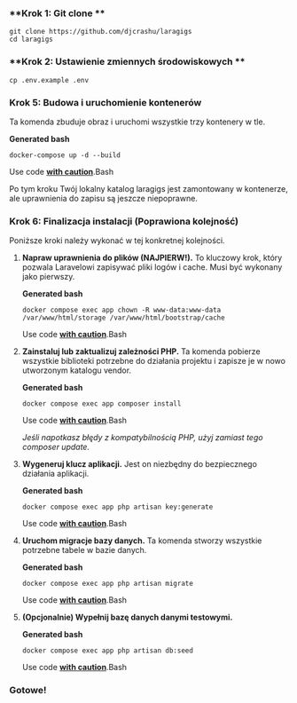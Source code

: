 ### **Krok 1: Git clone **

```
git clone https://github.com/djcrashu/laragigs
cd laragigs
```

### **Krok 2: Ustawienie zmiennych środowiskowych  **

```
cp .env.example .env
```


### **Krok 5: Budowa i uruchomienie kontenerów**

Ta komenda zbuduje obraz i uruchomi wszystkie trzy kontenery w tle.

**Generated bash**

```
docker-compose up -d --build
```

Use code [**with caution**](https://support.google.com/legal/answer/13505487).Bash

Po tym kroku Twój lokalny katalog laragigs jest zamontowany w kontenerze, ale uprawnienia do zapisu są jeszcze niepoprawne.

### **Krok 6: Finalizacja instalacji (Poprawiona kolejność)**

Poniższe kroki należy wykonać w tej konkretnej kolejności.

1. **Napraw uprawnienia do plików (NAJPIERW!).** To kluczowy krok, który pozwala Laravelowi zapisywać pliki logów i cache. Musi być wykonany jako pierwszy.

   **Generated bash**

   ```
   docker compose exec app chown -R www-data:www-data /var/www/html/storage /var/www/html/bootstrap/cache
   ```

   Use code [**with caution**](https://support.google.com/legal/answer/13505487).Bash
2. **Zainstaluj lub zaktualizuj zależności PHP.** Ta komenda pobierze wszystkie biblioteki potrzebne do działania projektu i zapisze je w nowo utworzonym katalogu vendor.

   **Generated bash**

   ```
   docker compose exec app composer install
   ```

   Use code [**with caution**](https://support.google.com/legal/answer/13505487).Bash

   *Jeśli napotkasz błędy z kompatybilnością PHP, użyj zamiast tego composer update.*
3. **Wygeneruj klucz aplikacji.** Jest on niezbędny do bezpiecznego działania aplikacji.

   **Generated bash**

   ```
   docker compose exec app php artisan key:generate
   ```

   Use code [**with caution**](https://support.google.com/legal/answer/13505487).Bash
4. **Uruchom migracje bazy danych.** Ta komenda stworzy wszystkie potrzebne tabele w bazie danych.

   **Generated bash**

   ```
   docker compose exec app php artisan migrate
   ```

   Use code [**with caution**](https://support.google.com/legal/answer/13505487).Bash
5. **(Opcjonalnie) Wypełnij bazę danych danymi testowymi.**

   **Generated bash**

   ```
   docker compose exec app php artisan db:seed
   ```

   Use code [**with caution**](https://support.google.com/legal/answer/13505487).Bash

### **Gotowe!**
